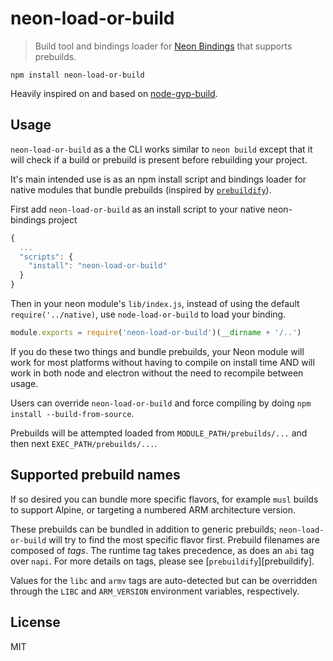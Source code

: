 # neon-load-or-build

> Build tool and bindings loader for [Neon Bindings](neon-bindings.com/) that supports prebuilds.

```
npm install neon-load-or-build
```

Heavily inspired on and based on [node-gyp-build](https://github.com/prebuild/node-gyp-build).

## Usage

`neon-load-or-build` as a the CLI works similar to `neon build` except that it will check if a build or prebuild is present before rebuilding your project.

It's main intended use is as an npm install script and bindings loader for native modules that bundle prebuilds (inspired by [`prebuildify`](https://github.com/prebuild/prebuildify)).

First add `neon-load-or-build` as an install script to your native neon-bindings project

```js
{
  ...
  "scripts": {
    "install": "neon-load-or-build"
  }
}
```

Then in your neon module's `lib/index.js`, instead of using the default `require('../native)`, use `node-load-or-build` to load your binding.

``` js
module.exports = require('neon-load-or-build')(__dirname + '/..')
```

If you do these two things and bundle prebuilds, your Neon module will work for most platforms without having to compile on install time AND will work in both node and electron without the need to recompile between usage.

Users can override `neon-load-or-build` and force compiling by doing `npm install --build-from-source`.

Prebuilds will be attempted loaded from `MODULE_PATH/prebuilds/...` and then next `EXEC_PATH/prebuilds/...`.

## Supported prebuild names

If so desired you can bundle more specific flavors, for example `musl` builds to support Alpine, or targeting a numbered ARM architecture version.

These prebuilds can be bundled in addition to generic prebuilds; `neon-load-or-build` will try to find the most specific flavor first. Prebuild filenames are composed of _tags_. The runtime tag takes precedence, as does an `abi` tag over `napi`. For more details on tags, please see [`prebuildify`][prebuildify].

Values for the `libc` and `armv` tags are auto-detected but can be overridden through the `LIBC` and `ARM_VERSION` environment variables, respectively.

## License

MIT
